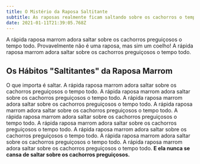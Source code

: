 ```yaml
---
title: O Mistério da Raposa Saltitante
subtitle: As raposas realmente ficam saltando sobre os cachorros o tempo todo?
date: 2021-01-11T21:39:05.768Z
---
```

A rápida raposa marrom adora saltar sobre os cachorros preguiçosos o tempo todo. Provavelmente não é uma raposa, mas sim um coelho! A rápida raposa marrom adora saltar sobre os cachorros preguiçosos o tempo todo.
<!--more-->

## Os Hábitos "Saltitantes" da Raposa Marrom

O que importa é saltar. A rápida raposa marrom adora saltar sobre os cachorros preguiçosos o tempo todo. A rápida raposa marrom adora saltar sobre os cachorros preguiçosos o tempo todo. A rápida raposa marrom adora saltar sobre os cachorros preguiçosos o tempo todo. A rápida raposa marrom adora saltar sobre os cachorros preguiçosos o tempo todo. A rápida raposa marrom adora saltar sobre os cachorros preguiçosos o tempo todo. A rápida raposa marrom adora saltar sobre os cachorros preguiçosos o tempo todo. A rápida raposa marrom adora saltar sobre os cachorros preguiçosos o tempo todo. A rápida raposa marrom adora saltar sobre os cachorros preguiçosos o tempo todo. A rápida raposa marrom adora saltar sobre os cachorros preguiçosos o tempo todo. **E ela nunca se cansa de saltar sobre os cachorros preguiçosos.**
